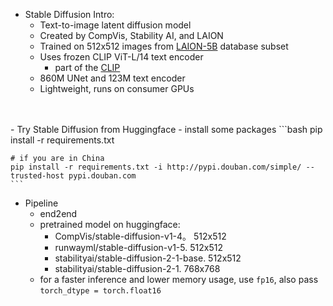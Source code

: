 - Stable Diffusion Intro:
  - Text-to-image latent diffusion model
  - Created by CompVis, Stability AI, and LAION
  - Trained on 512x512 images from [LAION-5B](https://laion.ai/blog/laion-5b/) database subset
  - Uses frozen CLIP ViT-L/14 text encoder
    - part of the [CLIP](https://huggingface.co/sentence-transformers/clip-ViT-L-14)
  - 860M UNet and 123M text encoder
  - Lightweight, runs on consumer GPUs
<br>
<br>
- Try Stable Diffusion from Huggingface
  - install some packages
    ```bash
    pip install -r requirements.txt
  
    # if you are in China
    pip install -r requirements.txt -i http://pypi.douban.com/simple/ --trusted-host pypi.douban.com
    ```

  - Pipeline
    - end2end
    - pretrained model on huggingface:
      - CompVis/stable-diffusion-v1-4。 512x512
      - runwayml/stable-diffusion-v1-5. 512x512
      - stabilityai/stable-diffusion-2-1-base. 512x512
      - stabilityai/stable-diffusion-2-1. 768x768
    - for a faster inference and lower memory usage, use `fp16`, also pass `torch_dtype = torch.float16`








  